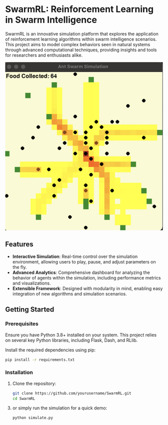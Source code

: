 # SwarmRL: Reinforcement Learning in Swarm Intelligence

SwarmRL is an innovative simulation platform that explores the application of reinforcement learning algorithms within swarm intelligence scenarios. This project aims to model complex behaviors seen in natural systems through advanced computational techniques, providing insights and tools for researchers and enthusiasts alike.

![Swarm Simulation Example](media/simulation-screen.png)

## Features

- **Interactive Simulation**: Real-time control over the simulation environment, allowing users to play, pause, and adjust parameters on the fly.
- **Advanced Analytics**: Comprehensive dashboard for analyzing the behavior of agents within the simulation, including performance metrics and visualizations.
- **Extensible Framework**: Designed with modularity in mind, enabling easy integration of new algorithms and simulation scenarios.

## Getting Started

### Prerequisites

Ensure you have Python 3.8+ installed on your system. This project relies on several key Python libraries, including Flask, Dash, and RLlib.

Install the required dependencies using pip:

```bash
pip install -r requirements.txt
```

### Installation

1. Clone the repository:

   ```bash
   git clone https://github.com/yourusername/SwarmRL.git
   cd SwarmRL
    ```

<!-- 2. Run the application:

   ```bash
   python app/app.py
   ``` -->
3. or simply run the simulation for a quick demo:

   ```bash
   python simulate.py
   ```

<!-- Navigate to <http://localhost:5000> in your web browser to access the web application dashboard. >

## Usage

- Dashboard: Access the dashboard at /dashboard to interact with the simulation in real-time and view analytics.
- Documentation: Comprehensive documentation is available at /documentation, detailing installation, usage, and API references.

## Future Enhancements

- Algorithm Integration: Adding support for more reinforcement learning algorithms to explore a wider range of behaviors and scenarios.
- Improved Visualization: Enhancing the dashboard with more interactive elements and detailed analytics to offer deeper insights into the simulation.
- Community Contributions: Opening the platform for community-driven scenarios, algorithms, and improvements.
